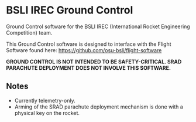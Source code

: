 # BSLI IREC Ground Control

Ground Control software for the BSLI IREC (International Rocket Engineering Competition) team.

This Ground Control software is designed to interface with the Flight Software found here: https://github.com/osu-bsli/flight-software

**GROUND CONTROL IS NOT INTENDED TO BE SAFETY-CRITICAL. SRAD PARACHUTE DEPLOYMENT DOES NOT INVOLVE THIS SOFTWARE.**

## Notes
* Currently telemetry-only.
* Arming of the SRAD parachute deployment mechanism is done with a physical key on the rocket.
